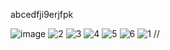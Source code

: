 abcedfji9erjfpk


![image](https://github.com/user-attachments/assets/b47a84b2-742c-4418-8d4b-606125ce9d67)
![2](https://github.com/user-attachments/assets/f5acad32-d8d5-4232-8614-71498de59dfa)
![3](https://github.com/user-attachments/assets/02d8fbeb-eefb-4eb7-968f-edd4525867da)
![4](https://github.com/user-attachments/assets/a20cfd95-c1a8-43e9-88f5-93aa33691931)
![5](https://github.com/user-attachments/assets/bb6e73dc-c3b2-4b5d-823f-886df719767b)
![6](https://github.com/user-attachments/assets/dc127c52-3015-46d2-9ac2-e42c35932747)
![1](https://github.com/user-attachments/assets/b45d159e-eda1-4dec-8ef1-a89bd6340927)
  //
